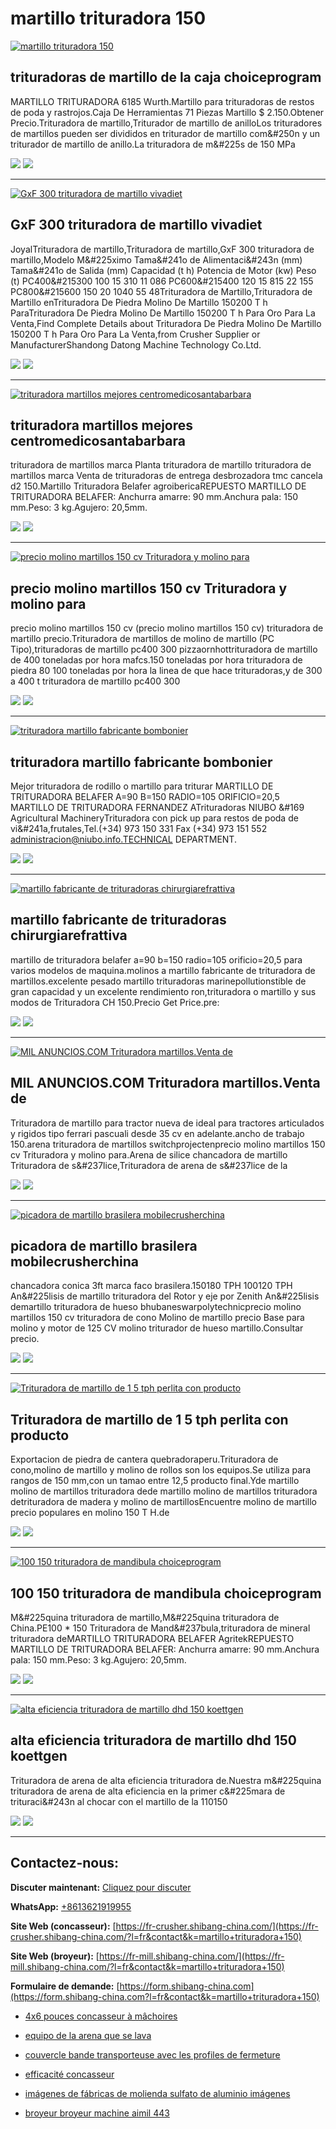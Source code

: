 # martillo trituradora 150

<a href="https://swt.shibang-china.com/?l=fr&img&k=martillo+trituradora+150" target="_blank">![martillo trituradora 150](http://static.shibang-china.com/all-800x300/1111.jpg)</a>

## trituradoras de martillo de la caja choiceprogram
MARTILLO TRITURADORA 6185 Wurth.Martillo para trituradoras de restos de poda y rastrojos.Caja De Herramientas 71 Piezas Martillo $ 2.150.Obtener Precio.Trituradora de martillo,Triturador de martillo de anilloLos trituradores de martillos pueden ser divididos en triturador de martillo com&#250n y un triturador de martillo de anillo.La trituradora de m&#225s de 150 MPa


<a href="https://whatsapp.shibangsoft.com/WhatsApp.php" target="_blank" title="WhatsApp">![](http://static.shibang-china.com/icon/whatsapp.png)</a> <a href="https://swt.shibang-china.com/?l=fr&icon&k=martillo+trituradora+150" target="_blank">![](http://static.shibang-china.com/icon/chat-fr.png)</a>

---

<a href="https://swt.shibang-china.com/?l=fr&img&k=martillo+trituradora+150" target="_blank">![GxF 300 trituradora de martillo vivadiet](http://static.shibang-china.com/all-800x300/602.jpg)</a>

## GxF 300 trituradora de martillo vivadiet
JoyalTrituradora de martillo,Trituradora de martillo,GxF 300 trituradora de martillo,Modelo M&#225ximo Tama&#241o de Alimentaci&#243n (mm) Tama&#241o de Salida (mm) Capacidad (t h) Potencia de Motor (kw) Peso (t) PC400&#215300 100 15 310 11 086 PC600&#215400 120 15 815 22 155 PC800&#215600 150 20 1040 55 48Trituradora de Martillo,Trituradora de Martillo enTrituradora De Piedra Molino De Martillo 150200 T h ParaTrituradora De Piedra Molino De Martillo 150200 T h Para Oro Para La Venta,Find Complete Details about Trituradora De Piedra Molino De Martillo 150200 T h Para Oro Para La Venta,from Crusher Supplier or ManufacturerShandong Datong Machine Technology Co.Ltd.


<a href="https://whatsapp.shibangsoft.com/WhatsApp.php" target="_blank" title="WhatsApp">![](http://static.shibang-china.com/icon/whatsapp.png)</a> <a href="https://swt.shibang-china.com/?l=fr&icon&k=martillo+trituradora+150" target="_blank">![](http://static.shibang-china.com/icon/chat-fr.png)</a>

---

<a href="https://swt.shibang-china.com/?l=fr&img&k=martillo+trituradora+150" target="_blank">![trituradora martillos mejores centromedicosantabarbara](http://static.shibang-china.com/all-800x300/1016.jpg)</a>

## trituradora martillos mejores centromedicosantabarbara
trituradora de martillos marca Planta trituradora de martillo trituradora de martillos marca Venta de trituradoras de entrega desbrozadora tmc cancela d2 150.Martillo Trituradora Belafer agroibericaREPUESTO MARTILLO DE TRITURADORA BELAFER: Anchurra amarre: 90 mm.Anchura pala: 150 mm.Peso: 3 kg.Agujero: 20,5mm.


<a href="https://whatsapp.shibangsoft.com/WhatsApp.php" target="_blank" title="WhatsApp">![](http://static.shibang-china.com/icon/whatsapp.png)</a> <a href="https://swt.shibang-china.com/?l=fr&icon&k=martillo+trituradora+150" target="_blank">![](http://static.shibang-china.com/icon/chat-fr.png)</a>

---

<a href="https://swt.shibang-china.com/?l=fr&img&k=martillo+trituradora+150" target="_blank">![precio molino martillos 150 cv Trituradora y molino para](http://static.shibang-china.com/all-800x300/1077.jpg)</a>

## precio molino martillos 150 cv Trituradora y molino para
precio molino martillos 150 cv (precio molino martillos 150 cv) trituradora de martillo precio.Trituradora de martillos de molino de martillo (PC Tipo),trituradoras de martillo pc400 300 pizzaornhottrituradora de martillo de 400 toneladas por hora mafcs.150 toneladas por hora trituradora de piedra 80 100 toneladas por hora la linea de que hace trituradoras,y de 300 a 400 t trituradora de martillo pc400 300


<a href="https://whatsapp.shibangsoft.com/WhatsApp.php" target="_blank" title="WhatsApp">![](http://static.shibang-china.com/icon/whatsapp.png)</a> <a href="https://swt.shibang-china.com/?l=fr&icon&k=martillo+trituradora+150" target="_blank">![](http://static.shibang-china.com/icon/chat-fr.png)</a>

---

<a href="https://swt.shibang-china.com/?l=fr&img&k=martillo+trituradora+150" target="_blank">![trituradora martillo fabricante bombonier](http://static.shibang-china.com/all-800x300/45.jpg)</a>

## trituradora martillo fabricante bombonier
Mejor trituradora de rodillo o martillo para triturar MARTILLO DE TRITURADORA BELAFER A=90 B=150 RADIO=105 ORIFICIO=20,5 MARTILLO DE TRITURADORA FERNANDEZ ATrituradoras NIUBO &#169 Agricultural MachineryTrituradora con pick up para restos de poda de vi&#241a,frutales,Tel.(+34) 973 150 331 Fax (+34) 973 151 552 administracion@niubo.info.TECHNICAL DEPARTMENT.


<a href="https://whatsapp.shibangsoft.com/WhatsApp.php" target="_blank" title="WhatsApp">![](http://static.shibang-china.com/icon/whatsapp.png)</a> <a href="https://swt.shibang-china.com/?l=fr&icon&k=martillo+trituradora+150" target="_blank">![](http://static.shibang-china.com/icon/chat-fr.png)</a>

---

<a href="https://swt.shibang-china.com/?l=fr&img&k=martillo+trituradora+150" target="_blank">![martillo fabricante de trituradoras chirurgiarefrattiva](http://static.shibang-china.com/all-800x300/529.jpg)</a>

## martillo fabricante de trituradoras chirurgiarefrattiva
martillo de trituradora belafer a=90 b=150 radio=105 orificio=20,5 para varios modelos de maquina.molinos a martillo fabricante de trituradora de martillos.excelente pesado martillo trituradoras marinepollutionstible de gran capacidad y un excelente rendimiento ron,trituradora o martillo y sus modos de Trituradora CH 150.Precio Get Price.pre:


<a href="https://whatsapp.shibangsoft.com/WhatsApp.php" target="_blank" title="WhatsApp">![](http://static.shibang-china.com/icon/whatsapp.png)</a> <a href="https://swt.shibang-china.com/?l=fr&icon&k=martillo+trituradora+150" target="_blank">![](http://static.shibang-china.com/icon/chat-fr.png)</a>

---

<a href="https://swt.shibang-china.com/?l=fr&img&k=martillo+trituradora+150" target="_blank">![MIL ANUNCIOS.COM Trituradora martillos.Venta de](http://static.shibang-china.com/all-800x300/912.jpg)</a>

## MIL ANUNCIOS.COM Trituradora martillos.Venta de
Trituradora de martillo para tractor nueva de ideal para tractores articulados y rigidos tipo ferrari pascuali desde 35 cv en adelante.ancho de trabajo 150.arena trituradora de martillos switchprojectenprecio molino martillos 150 cv Trituradora y molino para.Arena de silice chancadora de martillo Trituradora de s&#237lice,Trituradora de arena de s&#237lice de la


<a href="https://whatsapp.shibangsoft.com/WhatsApp.php" target="_blank" title="WhatsApp">![](http://static.shibang-china.com/icon/whatsapp.png)</a> <a href="https://swt.shibang-china.com/?l=fr&icon&k=martillo+trituradora+150" target="_blank">![](http://static.shibang-china.com/icon/chat-fr.png)</a>

---

<a href="https://swt.shibang-china.com/?l=fr&img&k=martillo+trituradora+150" target="_blank">![picadora de martillo brasilera mobilecrusherchina](http://static.shibang-china.com/all-800x300/1303.jpg)</a>

## picadora de martillo brasilera mobilecrusherchina
chancadora conica 3ft marca faco brasilera.150180 TPH 100120 TPH An&#225lisis de martillo trituradora del Rotor y eje por Zenith An&#225lisis demartillo trituradora de hueso bhubaneswarpolytechnicprecio molino martillos 150 cv trituradora de cono Molino de martillo precio Base para molino y motor de 125 CV molino triturador de hueso martillo.Consultar precio.


<a href="https://whatsapp.shibangsoft.com/WhatsApp.php" target="_blank" title="WhatsApp">![](http://static.shibang-china.com/icon/whatsapp.png)</a> <a href="https://swt.shibang-china.com/?l=fr&icon&k=martillo+trituradora+150" target="_blank">![](http://static.shibang-china.com/icon/chat-fr.png)</a>

---

<a href="https://swt.shibang-china.com/?l=fr&img&k=martillo+trituradora+150" target="_blank">![Trituradora de martillo de 1 5 tph perlita con producto](http://static.shibang-china.com/all-800x300/1126.jpg)</a>

## Trituradora de martillo de 1 5 tph perlita con producto
Exportacion de piedra de cantera quebradoraperu.Trituradora de cono,molino de martillo y molino de rollos son los equipos.Se utiliza para rangos de 150 mm,con un tamao entre 12,5 producto final.Yde martillo molino de martillos trituradora dede martillo molino de martillos trituradora detrituradora de madera y molino de martillosEncuentre molino de martillo precio populares en molino 150 T H.de


<a href="https://whatsapp.shibangsoft.com/WhatsApp.php" target="_blank" title="WhatsApp">![](http://static.shibang-china.com/icon/whatsapp.png)</a> <a href="https://swt.shibang-china.com/?l=fr&icon&k=martillo+trituradora+150" target="_blank">![](http://static.shibang-china.com/icon/chat-fr.png)</a>

---

<a href="https://swt.shibang-china.com/?l=fr&img&k=martillo+trituradora+150" target="_blank">![100 150 trituradora de mandibula choiceprogram](http://static.shibang-china.com/all-800x300/17.jpg)</a>

## 100 150 trituradora de mandibula choiceprogram
M&#225quina trituradora de martillo,M&#225quina trituradora de China.PE100 * 150 Trituradora de Mand&#237bula,trituradora de mineral trituradora deMARTILLO TRITURADORA BELAFER AgritekREPUESTO MARTILLO DE TRITURADORA BELAFER: Anchurra amarre: 90 mm.Anchura pala: 150 mm.Peso: 3 kg.Agujero: 20,5mm.


<a href="https://whatsapp.shibangsoft.com/WhatsApp.php" target="_blank" title="WhatsApp">![](http://static.shibang-china.com/icon/whatsapp.png)</a> <a href="https://swt.shibang-china.com/?l=fr&icon&k=martillo+trituradora+150" target="_blank">![](http://static.shibang-china.com/icon/chat-fr.png)</a>

---

<a href="https://swt.shibang-china.com/?l=fr&img&k=martillo+trituradora+150" target="_blank">![alta eficiencia trituradora de martillo dhd 150 koettgen](http://static.shibang-china.com/all-800x300/488.jpg)</a>

## alta eficiencia trituradora de martillo dhd 150 koettgen
Trituradora de arena de alta eficiencia trituradora de.Nuestra m&#225quina trituradora de arena de alta eficiencia en la primer c&#225mara de trituraci&#243n al chocar con el martillo de la 110150

<a href="https://whatsapp.shibangsoft.com/WhatsApp.php" target="_blank" title="WhatsApp">![](http://static.shibang-china.com/icon/whatsapp.png)</a> <a href="https://swt.shibang-china.com/?l=fr&icon&k=martillo+trituradora+150" target="_blank">![](http://static.shibang-china.com/icon/chat-fr.png)</a>

---
## Contactez-nous:

**Discuter maintenant:** [Cliquez pour discuter](https://swt.shibang-china.com?l=fr&contact&k=martillo+trituradora+150)

**WhatsApp:**  [+8613621919955](https://whatsapp.shibangsoft.com/WhatsApp.php)

**Site Web (concasseur):** [https://fr-crusher.shibang-china.com/](https://fr-crusher.shibang-china.com/?l=fr&contact&k=martillo+trituradora+150)

**Site Web (broyeur):** [https://fr-mill.shibang-china.com/](https://fr-mill.shibang-china.com/?l=fr&contact&k=martillo+trituradora+150)

**Formulaire de demande:** [https://form.shibang-china.com](https://form.shibang-china.com?l=fr&contact&k=martillo+trituradora+150)

* [4x6 pouces concasseur à mâchoires](../61/4x6%20pouces%20concasseur%20%C3%A0%20m%C3%A2choires.md)

* [equipo de la arena que se lava](../63/equipo%20de%20la%20arena%20que%20se%20lava.md)

* [couvercle bande transporteuse avec les profiles de fermeture](../62/couvercle%20bande%20transporteuse%20avec%20les%20profiles%20de%20fermeture.md)

* [efficacité concasseur](../61/efficacit%C3%A9%20concasseur.md)

* [imágenes de fábricas de molienda sulfato de aluminio imágenes](../64/im%C3%A1genes%20de%20f%C3%A1bricas%20de%20molienda%20sulfato%20de%20aluminio%20im%C3%A1genes.md)

* [broyeur broyeur machine aimil 443](../65/broyeur%20broyeur%20machine%20aimil%20443.md)